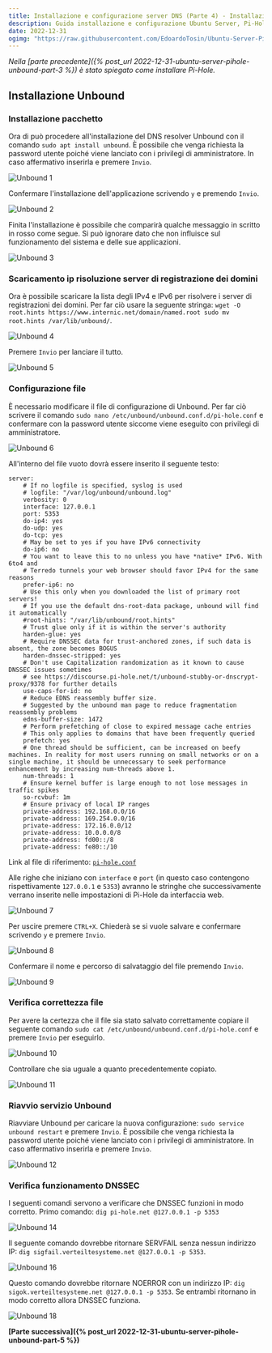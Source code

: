 ```yaml
---
title: Installazione e configurazione server DNS (Parte 4) - Installazione Unbound
description: Guida installazione e configurazione Ubuntu Server, Pi-Hole e Unbound
date: 2022-12-31
ogimg: "https://raw.githubusercontent.com/EdoardoTosin/Ubuntu-Server-Pi-Hole-Unbound/main/doc/4_Unbound/Unbound_7.jpg"
---
```


*Nella [parte precedente]({% post_url 2022-12-31-ubuntu-server-pihole-unbound-part-3 %}) è stato spiegato come installare Pi-Hole.*

## Installazione Unbound

### Installazione pacchetto

Ora di può procedere all'installazione del DNS resolver Unbound con il comando `sudo apt install unbound`.
È possibile che venga richiesta la password utente poiché viene lanciato con i privilegi di amministratore.
In caso affermativo inserirla e premere `Invio`.

![Unbound 1](https://raw.githubusercontent.com/EdoardoTosin/Ubuntu-Server-Pi-Hole-Unbound/main/doc/4_Unbound/Unbound_1.jpg)

Confermare l'installazione dell'applicazione scrivendo `y` e premendo `Invio`.

![Unbound 2](https://raw.githubusercontent.com/EdoardoTosin/Ubuntu-Server-Pi-Hole-Unbound/main/doc/4_Unbound/Unbound_2.jpg)

Finita l'installazione è possibile che comparirà qualche messaggio in scritto in rosso come segue. Si può ignorare dato che non influisce sul funzionamento del sistema e delle sue applicazioni.

![Unbound 3](https://raw.githubusercontent.com/EdoardoTosin/Ubuntu-Server-Pi-Hole-Unbound/main/doc/4_Unbound/Unbound_3.jpg)

### Scaricamento ip risoluzione server di registrazione dei domini

Ora è possibile scaricare la lista degli IPv4 e IPv6 per risolvere i server di registrazioni dei domini. Per far ciò usare la seguente stringa: `wget -O root.hints https://www.internic.net/domain/named.root sudo mv root.hints /var/lib/unbound/`.

![Unbound 4](https://raw.githubusercontent.com/EdoardoTosin/Ubuntu-Server-Pi-Hole-Unbound/main/doc/4_Unbound/Unbound_4.jpg)

Premere `Invio` per lanciare il tutto.

![Unbound 5](https://raw.githubusercontent.com/EdoardoTosin/Ubuntu-Server-Pi-Hole-Unbound/main/doc/4_Unbound/Unbound_5.jpg)

### Configurazione file

È necessario modificare il file di configurazione di Unbound. Per far ciò scrivere il comando `sudo nano /etc/unbound/unbound.conf.d/pi-hole.conf` e confermare con la password utente siccome viene eseguito con privilegi di amministratore.

![Unbound 6](https://raw.githubusercontent.com/EdoardoTosin/Ubuntu-Server-Pi-Hole-Unbound/main/doc/4_Unbound/Unbound_6.jpg)

All'interno del file vuoto dovrà essere inserito il seguente testo:

```apacheconf
server:
    # If no logfile is specified, syslog is used
    # logfile: "/var/log/unbound/unbound.log"
    verbosity: 0
    interface: 127.0.0.1
    port: 5353
    do-ip4: yes
    do-udp: yes
    do-tcp: yes
    # May be set to yes if you have IPv6 connectivity
    do-ip6: no
    # You want to leave this to no unless you have *native* IPv6. With 6to4 and
    # Terredo tunnels your web browser should favor IPv4 for the same reasons
    prefer-ip6: no
    # Use this only when you downloaded the list of primary root servers!
    # If you use the default dns-root-data package, unbound will find it automatically
    #root-hints: "/var/lib/unbound/root.hints"
    # Trust glue only if it is within the server's authority
    harden-glue: yes
    # Require DNSSEC data for trust-anchored zones, if such data is absent, the zone becomes BOGUS
    harden-dnssec-stripped: yes
    # Don't use Capitalization randomization as it known to cause DNSSEC issues sometimes
    # see https://discourse.pi-hole.net/t/unbound-stubby-or-dnscrypt-proxy/9378 for further details
    use-caps-for-id: no
    # Reduce EDNS reassembly buffer size.
    # Suggested by the unbound man page to reduce fragmentation reassembly problems
    edns-buffer-size: 1472
    # Perform prefetching of close to expired message cache entries
    # This only applies to domains that have been frequently queried
    prefetch: yes
    # One thread should be sufficient, can be increased on beefy machines. In reality for most users running on small networks or on a single machine, it should be unnecessary to seek performance enhancement by increasing num-threads above 1.
    num-threads: 1
    # Ensure kernel buffer is large enough to not lose messages in traffic spikes
    so-rcvbuf: 1m
    # Ensure privacy of local IP ranges
    private-address: 192.168.0.0/16
    private-address: 169.254.0.0/16
    private-address: 172.16.0.0/12
    private-address: 10.0.0.0/8
    private-address: fd00::/8
    private-address: fe80::/10
```

Link al file di riferimento: [`pi-hole.conf`](https://raw.githubusercontent.com/EdoardoTosin/Ubuntu-Server-Pi-Hole-Unbound/main/pi-hole.conf)

Alle righe che iniziano con `interface` e `port` (in questo caso contengono rispettivamente `127.0.0.1` e `5353`) avranno le stringhe che successivamente verrano inserite nelle impostazioni di Pi-Hole da interfaccia web.

![Unbound 7](https://raw.githubusercontent.com/EdoardoTosin/Ubuntu-Server-Pi-Hole-Unbound/main/doc/4_Unbound/Unbound_7.jpg)

Per uscire premere `CTRL+X`. Chiederà se si vuole salvare e confermare scrivendo `y` e premere `Invio`.

![Unbound 8](https://raw.githubusercontent.com/EdoardoTosin/Ubuntu-Server-Pi-Hole-Unbound/main/doc/4_Unbound/Unbound_8.jpg)

Confermare il nome e percorso di salvataggio del file premendo `Invio`.

![Unbound 9](https://raw.githubusercontent.com/EdoardoTosin/Ubuntu-Server-Pi-Hole-Unbound/main/doc/4_Unbound/Unbound_9.jpg)

### Verifica correttezza file

Per avere la certezza che il file sia stato salvato correttamente copiare il seguente comando `sudo cat /etc/unbound/unbound.conf.d/pi-hole.conf` e premere `Invio` per eseguirlo.

![Unbound 10](https://raw.githubusercontent.com/EdoardoTosin/Ubuntu-Server-Pi-Hole-Unbound/main/doc/4_Unbound/Unbound_10.jpg)

Controllare che sia uguale a quanto precedentemente copiato.

![Unbound 11](https://raw.githubusercontent.com/EdoardoTosin/Ubuntu-Server-Pi-Hole-Unbound/main/doc/4_Unbound/Unbound_11.jpg)

### Riavvio servizio Unbound

Riavviare Unbound per caricare la nuova configurazione: `sudo service unbound restart` e premere `Invio`. È possibile che venga richiesta la password utente poiché viene lanciato con i privilegi di amministratore. In caso affermativo inserirla e premere `Invio`.

![Unbound 12](https://raw.githubusercontent.com/EdoardoTosin/Ubuntu-Server-Pi-Hole-Unbound/main/doc/4_Unbound/Unbound_12.jpg)

### Verifica funzionamento DNSSEC

I seguenti comandi servono a verificare che DNSSEC funzioni in modo corretto.
Primo comando: `dig pi-hole.net @127.0.0.1 -p 5353`

![Unbound 14](https://raw.githubusercontent.com/EdoardoTosin/Ubuntu-Server-Pi-Hole-Unbound/main/doc/4_Unbound/Unbound_14.jpg)

Il seguente comando dovrebbe ritornare SERVFAIL senza nessun indirizzo IP: `dig sigfail.verteiltesysteme.net @127.0.0.1 -p 5353`.

![Unbound 16](https://raw.githubusercontent.com/EdoardoTosin/Ubuntu-Server-Pi-Hole-Unbound/main/doc/4_Unbound/Unbound_16.jpg)

Questo comando dovrebbe ritornare NOERROR con un indirizzo IP: `dig sigok.verteiltesysteme.net @127.0.0.1 -p 5353`.
Se entrambi ritornano in modo corretto allora DNSSEC funziona. 

![Unbound 18](https://raw.githubusercontent.com/EdoardoTosin/Ubuntu-Server-Pi-Hole-Unbound/main/doc/4_Unbound/Unbound_18.jpg)

**[Parte successiva]({% post_url 2022-12-31-ubuntu-server-pihole-unbound-part-5 %})**
